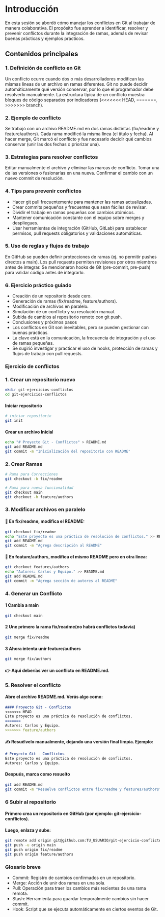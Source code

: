 # Introducción

En esta sesión se abordó cómo manejar los conflictos en Git al trabajar de manera colaborativa. El propósito fue aprender a identificar, resolver y prevenir conflictos durante la integración de ramas, además de revisar buenas prácticas y ejemplos prácticos.

## Contenidos principales

### 1. Definición de conflicto en Git

Un conflicto ocurre cuando dos o más desarrolladores modifican las mismas líneas de un archivo en ramas diferentes.
Git no puede decidir automáticamente qué versión conservar, por lo que el programador debe resolverlo manualmente.
La estructura típica de un conflicto muestra bloques de código separados por indicadores (<<<<<<< HEAD, =======, >>>>>>> branch).

### 2. Ejemplo de conflicto

Se trabajó con un archivo README.md en dos ramas distintas (fix/readme y feature/authors).
Cada rama modificó la misma línea (el título y fecha).
Al hacer merge, Git marcó el conflicto y fue necesario decidir qué cambios conservar (unir las dos fechas o priorizar una).

### 3. Estrategias para resolver conflictos

Editar manualmente el archivo y eliminar las marcas de conflicto.
Tomar una de las versiones o fusionarlas en una nueva.
Confirmar el cambio con un nuevo commit de resolución.

### 4. Tips para prevenir conflictos

- Hacer git pull frecuentemente para mantener las ramas actualizadas.
- Crear commits pequeños y frecuentes que sean fáciles de revisar.
- Dividir el trabajo en ramas pequeñas con cambios atómicos.
- Mantener comunicación constante con el equipo sobre merges y despliegues.
- Usar herramientas de integración (GitHub, GitLab) para establecer permisos, pull requests obligatorios y validaciones automáticas.

### 5. Uso de reglas y flujos de trabajo

En GitHub se pueden definir protecciones de ramas (ej. no permitir pushes directos a main).
Los pull requests permiten revisiones por otros miembros antes de integrar.
Se mencionaron hooks de Git (pre-commit, pre-push) para validar código antes de integrarlo.

### 6. Ejercicio práctico guiado

- Creación de un repositorio desde cero.
- Generación de ramas (fix/readme, feature/authors).
- Modificación de archivos en paralelo.
- Simulación de un conflicto y su resolución manual.
- Subida de cambios al repositorio remoto con git push.
- Conclusiones y próximos pasos
- Los conflictos en Git son inevitables, pero se pueden gestionar con buenas prácticas.
- La clave está en la comunicación, la frecuencia de integración y el uso de ramas pequeñas.
- Se sugirió investigar y practicar el uso de hooks, protección de ramas y flujos de trabajo con pull requests.


### Ejercicio de conflictos

### 1. Crear un repositorio nuevo

```sh
mkdir git-ejercicios-conflictos
cd git-ejercicios-conflictos
```
#### Iniciar repositorio
```sh
# iniciar repositorio
git init
```
#### Crear un archivo Inicial
```sh
echo "# Proyecto Git - Conflictos" > README.md
git add README.md
git commit -m "Inicialización del repositorio con README"
```

### 2. Crear Ramas
```sh
# Rama para Correcciones
git checkout -b fix/readme

# Rama para nueva funcionalidad 
git checkout main
git checkout -b feature/authors
```
### 3. Modificar archivos en paralelo
#### 📌 En fix/readme, modifica el README:
```sh
git checkout fix/readme
echo "Este proyecto es una práctica de resolución de conflictos." >> README.md
git add README.md
git commit -m "Agrega descripción al README"
```
#### 📌 En feature/authors, modifica el mismo README pero en otra línea:
```sh
git checkout features/authors
echo "Autores: Carlos y Equipo." >> README.md
git add README.md
git commit -m "Agrega sección de autores al README"
```

### 4. Generar un Conflicto

#### 1 Cambia a main
```sh
git checkout main
```
#### 2 Une primero la rama fix/readme(no habrá conflictos todavía)
```sh
git merge fix/readme
```
#### 3 Ahora intenta unir feature/authors
```sh
git merge fix/authors
```
#### 👉 Aquí deberías ver un conflicto en README.md.

### 5. Resolver el conflicto

#### Abre el archivo README.md. Verás algo como:
```md 
#### Proyecto Git - Conflictos
<<<<<<< HEAD
Este proyecto es una práctica de resolución de conflictos.
=======
Autores: Carlos y Equipo.
>>>>>>> feature/authors
```
#### ✍️ Resuélvelo manualmente, dejando una versión final limpia. Ejemplo:
```md 
# Proyecto Git - Conflictos
Este proyecto es una práctica de resolución de conflictos.
Autores: Carlos y Equipo.
```
#### Después, marca como resuelto

```sh
git add README.md
git commit -m "Resuelve conflictos entre fix/readme y features/authors"
```

### 6 Subir al repositorio 

#### Primero crea un repositorio en GitHub (por ejemplo: git-ejercicio-conflictos).
#### Luego, enlaza y sube:

```sh
git remote add origin git@github.com:TU_USUARIO/git-ejercicio-conflictos.git
git push -u origin main
git push origin fix/readme
git push origin feature/authors
```


### Glosario breve

- Commit: Registro de cambios confirmados en un repositorio.
- Merge: Acción de unir dos ramas en una sola.
- Pull: Operación para traer los cambios más recientes de una rama remota.
- Stash: Herramienta para guardar temporalmente cambios sin hacer commit.
- Hook: Script que se ejecuta automáticamente en ciertos eventos de Git.




